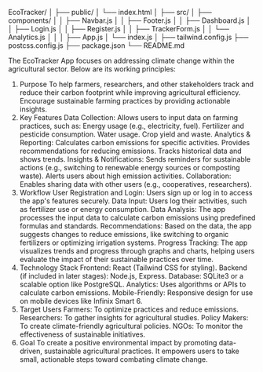 EcoTracker/
│
├── public/
│   └── index.html
│
├── src/
│   ├── components/
│   │   ├── Navbar.js
│   │   ├── Footer.js
│   │   ├── Dashboard.js
│   │   ├── Login.js
│   │   ├── Register.js
│   │   ├── TrackerForm.js
│   │   └── Analytics.js
│   │
│   ├── App.js
│   └── index.js
│
├── tailwind.config.js
├── postcss.config.js
├── package.json
└── README.md

The EcoTracker App focuses on addressing climate change within the agricultural sector. Below are its working principles:

1. Purpose
To help farmers, researchers, and other stakeholders track and reduce their carbon footprint while improving agricultural efficiency.
Encourage sustainable farming practices by providing actionable insights.
2. Key Features
Data Collection: Allows users to input data on farming practices, such as:
Energy usage (e.g., electricity, fuel).
Fertilizer and pesticide consumption.
Water usage.
Crop yield and waste.
Analytics & Reporting:
Calculates carbon emissions for specific activities.
Provides recommendations for reducing emissions.
Tracks historical data and shows trends.
Insights & Notifications:
Sends reminders for sustainable actions (e.g., switching to renewable energy sources or composting waste).
Alerts users about high emission activities.
Collaboration:
Enables sharing data with other users (e.g., cooperatives, researchers).
3. Workflow
User Registration and Login:
Users sign up or log in to access the app's features securely.
Data Input:
Users log their activities, such as fertilizer use or energy consumption.
Data Analysis:
The app processes the input data to calculate carbon emissions using predefined formulas and standards.
Recommendations:
Based on the data, the app suggests changes to reduce emissions, like switching to organic fertilizers or optimizing irrigation systems.
Progress Tracking:
The app visualizes trends and progress through graphs and charts, helping users evaluate the impact of their sustainable practices over time.
4. Technology Stack
Frontend: React (Tailwind CSS for styling).
Backend (if included in later stages): Node.js, Express.
Database: SQLite3 or a scalable option like PostgreSQL.
Analytics: Uses algorithms or APIs to calculate carbon emissions.
Mobile-Friendly: Responsive design for use on mobile devices like Infinix Smart 6.
5. Target Users
Farmers: To optimize practices and reduce emissions.
Researchers: To gather insights for agricultural studies.
Policy Makers: To create climate-friendly agricultural policies.
NGOs: To monitor the effectiveness of sustainable initiatives.
6. Goal
To create a positive environmental impact by promoting data-driven, sustainable agricultural practices. It empowers users to take small, actionable steps toward combating climate change.

